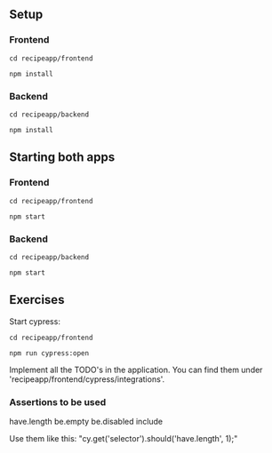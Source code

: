 ## Setup

### Frontend
```
cd recipeapp/frontend

npm install
```

### Backend
```
cd recipeapp/backend

npm install
```

## Starting both apps

### Frontend
```
cd recipeapp/frontend

npm start
```

### Backend
```
cd recipeapp/backend

npm start
```

## Exercises
Start cypress:
```
cd recipeapp/frontend

npm run cypress:open
```

Implement all the TODO's in the application. You can find them under 'recipeapp/frontend/cypress/integrations'.


### Assertions to be used
have.length
be.empty
be.disabled
include

Use them like this: "cy.get('selector').should('have.length', 1);"